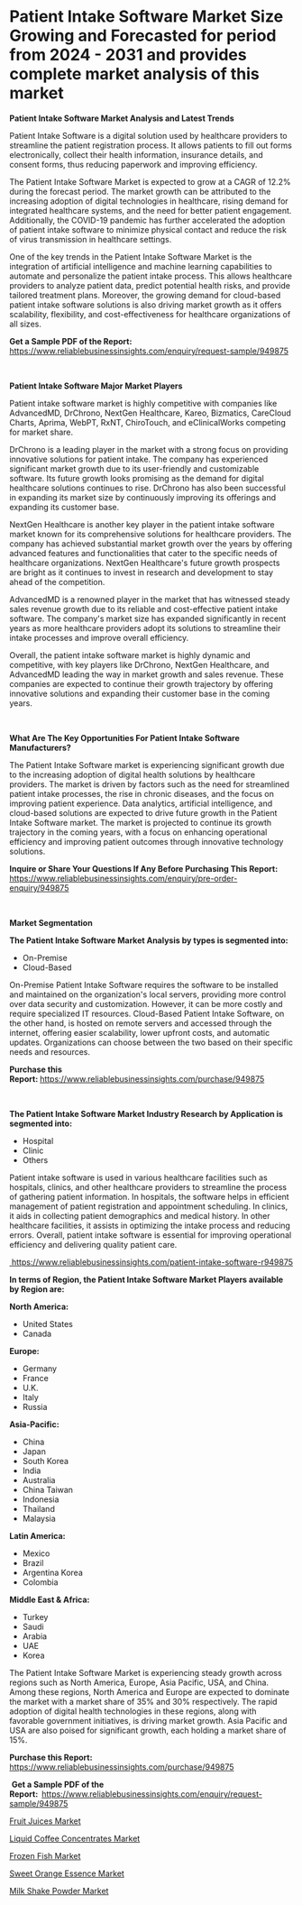 <p><h1>Patient Intake Software Market Size Growing and Forecasted for period from 2024 - 2031 and provides complete market analysis of this market</h1></p><p><strong>Patient Intake Software Market Analysis and Latest Trends</strong></p>
<p><p>Patient Intake Software is a digital solution used by healthcare providers to streamline the patient registration process. It allows patients to fill out forms electronically, collect their health information, insurance details, and consent forms, thus reducing paperwork and improving efficiency.</p><p>The Patient Intake Software Market is expected to grow at a CAGR of 12.2% during the forecast period. The market growth can be attributed to the increasing adoption of digital technologies in healthcare, rising demand for integrated healthcare systems, and the need for better patient engagement. Additionally, the COVID-19 pandemic has further accelerated the adoption of patient intake software to minimize physical contact and reduce the risk of virus transmission in healthcare settings.</p><p>One of the key trends in the Patient Intake Software Market is the integration of artificial intelligence and machine learning capabilities to automate and personalize the patient intake process. This allows healthcare providers to analyze patient data, predict potential health risks, and provide tailored treatment plans. Moreover, the growing demand for cloud-based patient intake software solutions is also driving market growth as it offers scalability, flexibility, and cost-effectiveness for healthcare organizations of all sizes.</p></p>
<p><strong>Get a Sample PDF of the Report:&nbsp;</strong> <a href="https://www.reliablebusinessinsights.com/enquiry/request-sample/949875">https://www.reliablebusinessinsights.com/enquiry/request-sample/949875</a></p>
<p>&nbsp;</p>
<p><strong>Patient Intake Software Major Market Players</strong></p>
<p><p>Patient intake software market is highly competitive with companies like AdvancedMD, DrChrono, NextGen Healthcare, Kareo, Bizmatics, CareCloud Charts, Aprima, WebPT, RxNT, ChiroTouch, and eClinicalWorks competing for market share. </p><p>DrChrono is a leading player in the market with a strong focus on providing innovative solutions for patient intake. The company has experienced significant market growth due to its user-friendly and customizable software. Its future growth looks promising as the demand for digital healthcare solutions continues to rise. DrChrono has also been successful in expanding its market size by continuously improving its offerings and expanding its customer base.</p><p>NextGen Healthcare is another key player in the patient intake software market known for its comprehensive solutions for healthcare providers. The company has achieved substantial market growth over the years by offering advanced features and functionalities that cater to the specific needs of healthcare organizations. NextGen Healthcare's future growth prospects are bright as it continues to invest in research and development to stay ahead of the competition.</p><p>AdvancedMD is a renowned player in the market that has witnessed steady sales revenue growth due to its reliable and cost-effective patient intake software. The company's market size has expanded significantly in recent years as more healthcare providers adopt its solutions to streamline their intake processes and improve overall efficiency.</p><p>Overall, the patient intake software market is highly dynamic and competitive, with key players like DrChrono, NextGen Healthcare, and AdvancedMD leading the way in market growth and sales revenue. These companies are expected to continue their growth trajectory by offering innovative solutions and expanding their customer base in the coming years.</p></p>
<p>&nbsp;</p>
<p><strong>What Are The Key Opportunities For Patient Intake Software Manufacturers?</strong></p>
<p><p>The Patient Intake Software market is experiencing significant growth due to the increasing adoption of digital health solutions by healthcare providers. The market is driven by factors such as the need for streamlined patient intake processes, the rise in chronic diseases, and the focus on improving patient experience. Data analytics, artificial intelligence, and cloud-based solutions are expected to drive future growth in the Patient Intake Software market. The market is projected to continue its growth trajectory in the coming years, with a focus on enhancing operational efficiency and improving patient outcomes through innovative technology solutions.</p></p>
<p><strong>Inquire or Share Your Questions If Any Before Purchasing This Report:</strong> <a href="https://www.reliablebusinessinsights.com/enquiry/pre-order-enquiry/949875">https://www.reliablebusinessinsights.com/enquiry/pre-order-enquiry/949875</a></p>
<p>&nbsp;</p>
<p><strong>Market Segmentation</strong></p>
<p><strong>The Patient Intake Software Market Analysis by types is segmented into:</strong></p>
<p><ul><li>On-Premise</li><li>Cloud-Based</li></ul></p>
<p><p>On-Premise Patient Intake Software requires the software to be installed and maintained on the organization's local servers, providing more control over data security and customization. However, it can be more costly and require specialized IT resources. Cloud-Based Patient Intake Software, on the other hand, is hosted on remote servers and accessed through the internet, offering easier scalability, lower upfront costs, and automatic updates. Organizations can choose between the two based on their specific needs and resources.</p></p>
<p><strong>Purchase this Report:&nbsp;</strong><a href="https://www.reliablebusinessinsights.com/purchase/949875">https://www.reliablebusinessinsights.com/purchase/949875</a></p>
<p>&nbsp;</p>
<p><strong>The Patient Intake Software Market Industry Research by Application is segmented into:</strong></p>
<p><ul><li>Hospital</li><li>Clinic</li><li>Others</li></ul></p>
<p><p>Patient intake software is used in various healthcare facilities such as hospitals, clinics, and other healthcare providers to streamline the process of gathering patient information. In hospitals, the software helps in efficient management of patient registration and appointment scheduling. In clinics, it aids in collecting patient demographics and medical history. In other healthcare facilities, it assists in optimizing the intake process and reducing errors. Overall, patient intake software is essential for improving operational efficiency and delivering quality patient care.</p></p>
<p><a href="https://www.reliablebusinessinsights.com/patient-intake-software-r949875">&nbsp;https://www.reliablebusinessinsights.com/patient-intake-software-r949875</a></p>
<p><strong>In terms of Region, the Patient Intake Software Market Players available by Region are:</strong></p>
<p>
    <p> <strong> North America: </strong>
        <ul>
            <li>United States</li>
            <li>Canada</li>
        </ul>
        </p> 
    <p> <strong> Europe: </strong>
        <ul>
            <li>Germany</li>
            <li>France</li>
            <li>U.K.</li>
            <li>Italy</li>
            <li>Russia</li>
        </ul>
        </p> 
    <p> <strong> Asia-Pacific: </strong>
        <ul>
            <li>China</li>
            <li>Japan</li>
            <li>South Korea</li>
            <li>India</li>
            <li>Australia</li>
            <li>China Taiwan</li>
            <li>Indonesia</li>
            <li>Thailand</li>
            <li>Malaysia</li>
        </ul>
        </p> 
    <p> <strong> Latin America: </strong>
        <ul>
            <li>Mexico</li>
            <li>Brazil</li>
            <li>Argentina Korea</li>
            <li>Colombia</li>
        </ul>
        </p> 
    <p> <strong> Middle East & Africa: </strong>
        <ul>
            <li>Turkey</li>
            <li>Saudi</li>
            <li>Arabia</li>
            <li>UAE</li>
            <li>Korea</li>
        </ul>
    </p>
    </p>
<p><p>The Patient Intake Software Market is experiencing steady growth across regions such as North America, Europe, Asia Pacific, USA, and China. Among these regions, North America and Europe are expected to dominate the market with a market share of 35% and 30% respectively. The rapid adoption of digital health technologies in these regions, along with favorable government initiatives, is driving market growth. Asia Pacific and USA are also poised for significant growth, each holding a market share of 15%.</p></p>
<p><strong>Purchase this Report: </strong><a href="https://www.reliablebusinessinsights.com/purchase/949875">https://www.reliablebusinessinsights.com/purchase/949875</a></p>
<p>&nbsp;<strong>Get a Sample PDF of the Report:&nbsp;&nbsp;</strong><a href="https://www.reliablebusinessinsights.com/enquiry/request-sample/949875">https://www.reliablebusinessinsights.com/enquiry/request-sample/949875</a></p>
<p><strong></strong></p>
<p><p><a href="https://medium.com/@bosdendes/fruit-juices-market-analysis-report-global-insights-by-region-type-44f56b33bab1">Fruit Juices Market</a></p><p><a href="https://medium.com/@gracielawharris42024/global-liquid-coffee-concentrates-market-sector-types-applications-market-player-strategies-3d4ef97c5bba">Liquid Coffee Concentrates Market</a></p><p><a href="https://medium.com/@m.muhlisin.sin_83756/frozen-fish-market-size-is-growing-at-cagr-of-10-2-ed31cfa15a0d">Frozen Fish Market</a></p><p><a href="https://medium.com/@rasauncoleman20/insights-into-sweet-orange-essence-market-share-and-competitive-landscape-for-period-from-2024-to-9f18b965b3f3">Sweet Orange Essence Market</a></p><p><a href="https://medium.com/@mslewokuneva/global-milk-shake-powder-industry-research-report-competitive-landscape-market-size-regional-053087f38b7d">Milk Shake Powder Market</a></p></p>